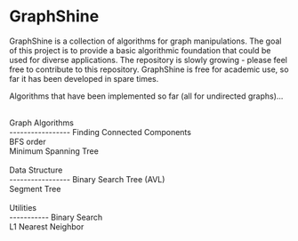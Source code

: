 # GraphShine
GraphShine is a collection of algorithms for graph manipulations. The goal of this project is to provide a basic algorithmic foundation that could be used for diverse applications. The repository is slowly growing - please feel free to contribute to this repository. GraphShine is free for academic use, so far it has been developed in spare times. 


Algorithms that have been implemented so far (all for undirected graphs)...

</br> 
Graph Algorithms</br> 
-----------------
Finding Connected Components</br>
BFS order</br>
Minimum Spanning Tree</br>

</br> 
Data Structure</br> 
-----------------
Binary Search Tree (AVL)</br>
Segment Tree</br>

</br> 
Utilities</br> 
-----------
Binary Search</br> 
L1 Nearest Neighbor</br> 